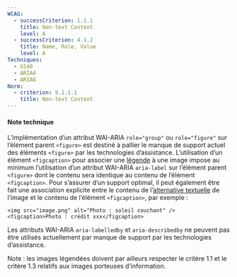 ```yaml
---
WCAG:
  - successCriterion: 1.1.1
    title: Non-text Content
    level: A
  - successCriterion: 4.1.2
    title: Name, Role, Value
    level: A
Techniques:
  - G140
  - ARIA4
  - ARIA6
Norm:
  - criterion: 9.1.1.1
    title: Non-text Content
---
```


#### Note technique

L’implémentation d’un attribut WAI-ARIA `role="group"` ou `role="figure"` sur l’élément parent `<figure>` est destiné à pallier le manque de support actuel des éléments `<figure>` par les technologies d’assistance. L’utilisation d’un élément `<figcaption>` pour associer une [légende](#legende-d-image) à une image impose au minimum l’utilisation d’un attribut WAI-ARIA `aria-label` sur l’élément parent `<figure>` dont le contenu sera identique au contenu de l’élément `<figcaption>`. Pour s’assurer d’un support optimal, il peut également être fait une association explicite entre le contenu de l’[alternative textuelle](#alternative-textuelle-image) de l’image et le contenu de l’élément `<figcaption>`, par exemple :

`<img src="image.png" alt="Photo : soleil couchant" /><figcaption>Photo : crédit xxx</figcaption>`

Les attributs WAI-ARIA `aria-labelledby` et `aria-describedby` ne peuvent pas être utilisés actuellement par manque de support par les technologies d’assistance.

Note : les images légendées doivent par ailleurs respecter le critère 1.1 et le critère 1.3 relatifs aux images porteuses d’information.
